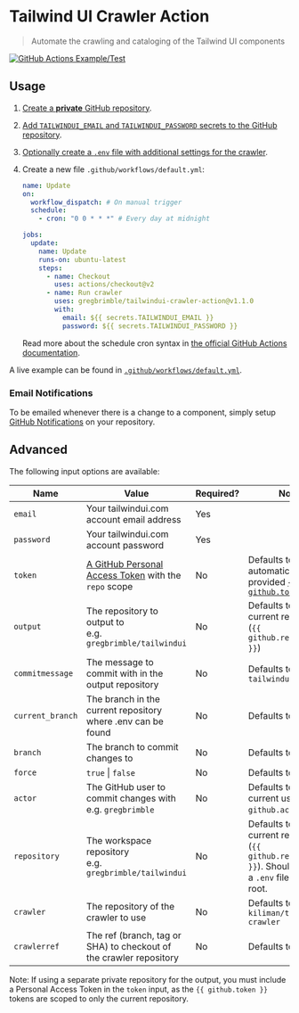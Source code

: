 # Tailwind UI Crawler Action

> Automate the crawling and cataloging of the Tailwind UI components

[![GitHub Actions Example/Test](https://github.com/GregBrimble/tailwindui-crawler-action/workflows/Example/Test/badge.svg)](https://github.com/GregBrimble/tailwindui-crawler-action/actions?query=workflow%3AExample%2FTest)

## Usage

1. [Create a **private** GitHub repository](https://github.com/new/).
1. [Add `TAILWINDUI_EMAIL` and `TAILWINDUI_PASSWORD` secrets to the GitHub repository](https://help.github.com/en/actions/configuring-and-managing-workflows/creating-and-storing-encrypted-secrets#creating-encrypted-secrets).
1. [Optionally create a `.env` file with additional settings for the crawler](https://github.com/kiliman/tailwindui-crawler#%EF%B8%8F-example-env-file).
1. Create a new file `.github/workflows/default.yml`:

   ```yml
   name: Update
   on:
     workflow_dispatch: # On manual trigger
     schedule:
       - cron: "0 0 * * *" # Every day at midnight

   jobs:
     update:
       name: Update
       runs-on: ubuntu-latest
       steps:
         - name: Checkout
           uses: actions/checkout@v2
         - name: Run crawler
           uses: gregbrimble/tailwindui-crawler-action@v1.1.0
           with:
             email: ${{ secrets.TAILWINDUI_EMAIL }}
             password: ${{ secrets.TAILWINDUI_PASSWORD }}
   ```

   Read more about the schedule cron syntax in [the official GitHub Actions documentation](https://help.github.com/en/actions/reference/events-that-trigger-workflows#scheduled-events-schedule).

A live example can be found in [`.github/workflows/default.yml`](https://github.com/GregBrimble/tailwindui-crawler-action/blob/master/.github/workflows/default.yml).

### Email Notifications

To be emailed whenever there is a change to a component, simply setup [GitHub Notifications](https://help.github.com/en/github/administering-a-repository/about-email-notifications-for-pushes-to-your-repository#enabling-email-notifications-for-pushes-to-your-repository) on your repository.

## Advanced

The following input options are available:

| Name             | Value                                                                                                                                                                    | Required? | Notes                                                                                                                                                                     |
| ---------------- | ------------------------------------------------------------------------------------------------------------------------------------------------------------------------ | --------- | ------------------------------------------------------------------------------------------------------------------------------------------------------------------------- |
| `email`          | Your tailwindui.com account email address                                                                                                                                | Yes       |                                                                                                                                                                           |
| `password`       | Your tailwindui.com account password                                                                                                                                     | Yes       |                                                                                                                                                                           |
| `token`          | [A GitHub Personal Access Token](https://help.github.com/en/github/authenticating-to-github/creating-a-personal-access-token-for-the-command-line) with the `repo` scope | No        | Defaults to the automatically provided [`{{ github.token }}`](https://help.github.com/en/actions/configuring-and-managing-workflows/authenticating-with-the-github_token) |
| `output`         | The repository to output to <br /> e.g. `gregbrimble/tailwindui`                                                                                                         | No        | Defaults to the current repository (`{{ github.repository }}`)                                                                                                            |
| `commitmessage`  | The message to commit with in the output repository                                                                                                                      | No        | Defaults to `Update tailwindui.com`                                                                                                                                       |
| `current_branch` | The branch in the current repository where .env can be found                                                                                                             | No        | Defaults to `master`                                                                                                                                                      |
| `branch`         | The branch to commit changes to                                                                                                                                          | No        | Defaults to `master`                                                                                                                                                      |
| `force`          | `true` \| `false`                                                                                                                                                        | No        | Defaults to `false`                                                                                                                                                       |
| `actor`          | The GitHub user to commit changes with <br />e.g. `gregbrimble`                                                                                                          | No        | Defaults to the current user (`{{ github.actor }}`)                                                                                                                       |
| `repository`     | The workspace repository <br />e.g. `gregbrimble/tailwindui`                                                                                                             | No        | Defaults to the current repository (`{{ github.repository }}`). Should contain a `.env` file in the root.                                                                 |
| `crawler`        | The repository of the crawler to use                                                                                                                                     | No        | Defaults to `kiliman/tailwindui-crawler`                                                                                                                                  |
| `crawlerref`     | The ref (branch, tag or SHA) to checkout of the crawler repository                                                                                                       | No        | Defaults to `master`                                                                                                                                                      |

Note: If using a separate private repository for the output, you must include a Personal Access Token in the `token` input, as the `{{ github.token }}` tokens are scoped to only the current repository.
